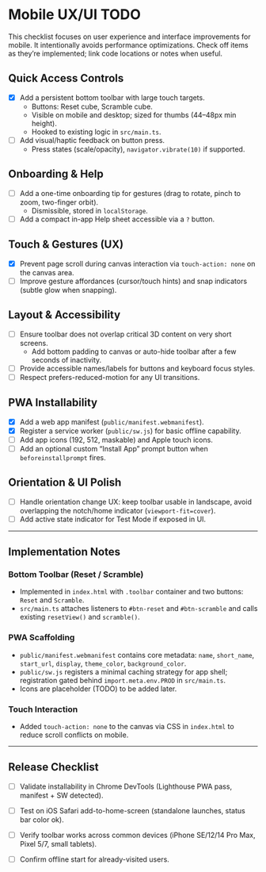 # Mobile UX/UI TODO

This checklist focuses on user experience and interface improvements for mobile. It intentionally avoids performance optimizations. Check off items as they’re implemented; link code locations or notes when useful.

## Quick Access Controls
- [x] Add a persistent bottom toolbar with large touch targets.
  - Buttons: Reset cube, Scramble cube.
  - Visible on mobile and desktop; sized for thumbs (44–48px min height).
  - Hooked to existing logic in `src/main.ts`.
- [ ] Add visual/haptic feedback on button press.
  - Press states (scale/opacity), `navigator.vibrate(10)` if supported.

## Onboarding & Help
- [ ] Add a one-time onboarding tip for gestures (drag to rotate, pinch to zoom, two-finger orbit).
  - Dismissible, stored in `localStorage`.
- [ ] Add a compact in-app Help sheet accessible via a `?` button.

## Touch & Gestures (UX)
- [x] Prevent page scroll during canvas interaction via `touch-action: none` on the canvas area.
- [ ] Improve gesture affordances (cursor/touch hints) and snap indicators (subtle glow when snapping).

## Layout & Accessibility
- [ ] Ensure toolbar does not overlap critical 3D content on very short screens.
  - Add bottom padding to canvas or auto-hide toolbar after a few seconds of inactivity.
- [ ] Provide accessible names/labels for buttons and keyboard focus styles.
- [ ] Respect prefers-reduced-motion for any UI transitions.

## PWA Installability
- [x] Add a web app manifest (`public/manifest.webmanifest`).
- [x] Register a service worker (`public/sw.js`) for basic offline capability.
- [ ] Add app icons (192, 512, maskable) and Apple touch icons.
- [ ] Add an optional custom “Install App” prompt button when `beforeinstallprompt` fires.

## Orientation & UI Polish
- [ ] Handle orientation change UX: keep toolbar usable in landscape, avoid overlapping the notch/home indicator (`viewport-fit=cover`).
- [ ] Add active state indicator for Test Mode if exposed in UI.

---

## Implementation Notes

### Bottom Toolbar (Reset / Scramble)
- Implemented in `index.html` with `.toolbar` container and two buttons: `Reset` and `Scramble`.
- `src/main.ts` attaches listeners to `#btn-reset` and `#btn-scramble` and calls existing `resetView()` and `scramble()`.

### PWA Scaffolding
- `public/manifest.webmanifest` contains core metadata: `name`, `short_name`, `start_url`, `display`, `theme_color`, `background_color`.
- `public/sw.js` registers a minimal caching strategy for app shell; registration gated behind `import.meta.env.PROD` in `src/main.ts`.
- Icons are placeholder (TODO) to be added later.

### Touch Interaction
- Added `touch-action: none` to the canvas via CSS in `index.html` to reduce scroll conflicts on mobile.

---

## Release Checklist
- [ ] Validate installability in Chrome DevTools (Lighthouse PWA pass, manifest + SW detected).
- [ ] Test on iOS Safari add-to-home-screen (standalone launches, status bar color ok).
- [ ] Verify toolbar works across common devices (iPhone SE/12/14 Pro Max, Pixel 5/7, small tablets).
- [ ] Confirm offline start for already-visited users.

